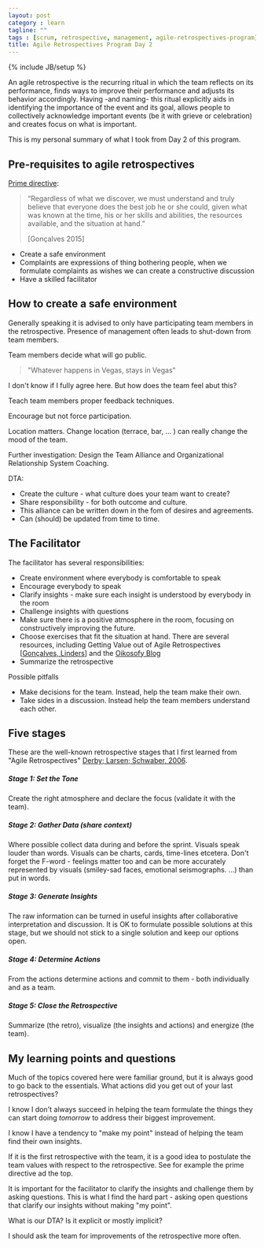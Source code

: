 ```yaml
---
layout: post
category : learn
tagline: ""
tags : [scrum, retrospective, management, agile-retrospectives-program]
title: Agile Retrospectives Program Day 2
---
```

{% include JB/setup %}

An agile retrospective is the recurring ritual in which the team reflects on its performance, finds ways to improve their performance and adjusts its behavior accordingly. Having -and naming- this ritual explicitly aids in identifying the importance of the event and its goal, allows people to collectively acknowledge important events (be it with grieve or celebration) and creates focus on what is important.

This is my personal summary of what I took from Day 2 of this program.

## Pre-requisites to agile retrospectives

[Prime directive]:

> “Regardless of what we discover, we must understand and truly believe that
> everyone does the best job he or she could, given what was known at the time,
> his or her skills and abilities, the resources available, and the situation at
> hand.”
>
> <footer>[Gonçalves 2015]</footer>

 * Create a safe environment
 * Complaints are expressions of thing bothering people, when we formulate complaints as wishes we can create a constructive discussion
 * Have a skilled facilitator

## How to create a safe environment

Generally speaking it is advised to only have participating team members in the retrospective. Presence of management often leads to shut-down from team members.

Team members decide what will go public.

> "Whatever happens in Vegas, stays in Vegas"

I don't know if I fully agree here. But how does the team feel abut this?

Teach team members proper feedback techniques.

Encourage but not force participation.

Location matters. Change location (terrace, bar, ... ) can really change the mood of the team.

Further investigation: Design the Team Alliance and Organizational Relationship System Coaching.

DTA:

 * Create the culture - what culture does your team want to create? 
 * Share responsibility - for both outcome and culture.
 * This alliance can be written down in the fom of desires and agreements.
 * Can (should) be updated from time to time.

## The Facilitator

The facilitator has several responsibilities:

 * Create environment where everybody is comfortable to speak
 * Encourage everybody to speak
 * Clarify insights - make sure each insight is understood by everybody in the room
 * Challenge insights with questions
 * Make sure there is a positive atmosphere in the room, focusing on constructively improving the future.
 * Choose exercises that fit the situation at hand. There are several resources, including Getting Value out of Agile Retrospectives [[Gonçalves, Linders]] and the [Oikosofy Blog]
 * Summarize the retrospective

Possible pitfalls

 * Make decisions for the team. Instead, help the team make their own.
 * Take sides in a discussion. Instead help the team members understand each other.

## Five stages

These are the well-known retrospective stages that I first learned from "Agile Retrospectives" [Derby; Larsen; Schwaber, 2006].

##### Stage 1: Set the Tone

Create the right atmosphere and declare the focus (validate it with the team).

##### Stage 2: Gather Data (share context)

Where possible collect data during and before the sprint. Visuals speak louder than words. Visuals can be charts, cards, time-lines etcetera. Don't forget the F-word - feelings matter too and can be more accurately represented by visuals (smiley-sad faces, emotional seismographs. ...) than put in words. 

##### Stage 3: Generate Insights

The raw information can be turned in useful insights after collaborative interpretation and discussion. It is OK to formulate possible solutions at this stage, but we should not stick to a single solution and keep our options open. 

##### Stage 4: Determine Actions

From the actions determine actions and commit to them - both individually and as a team.

##### Stage 5: Close the Retrospective

Summarize (the retro), visualize (the insights and actions) and energize (the team).

## My learning points and questions

Much of the topics covered here were familiar ground, but it is always good to go back to the essentials. What actions did you get out of your last retrospectives? 

I know I don't always succeed in helping the team formulate the things they can start doing *tomorrow* to address their biggest improvement.

I know I have a tendency to "make my point" instead of helping the team find their own insights.

If it is the first retrospective with the team, it is a good idea to postulate the team values with respect to the retrospective. See for example the prime directive ad the top.

It is important for the facilitator to clarify the insights and challenge them by asking questions. This is what I find the hard part - asking open questions that clarify our insights without making "my point". 

What is our DTA? Is it explicit or mostly implicit?

I should ask the team for improvements of the retrospective more often.


 [Prime directive]: http://www.retrospectives.com/pages/retroPrimeDirective.html
 [Oikosofy Blog]: http://blog.oikosofy.com/category/agile/agile-retrospectives/
 [Gonçalves, Linders]: http://www.infoq.com/minibooks/agile-retrospectives-value
 [Agile Principle 12]: http://agilemanifesto.org/principles.html
 [contact me]: /pages/contact.html
 [Gonçalves 2015]: https://oikosofyseries.com/agile-retrospectives-free-program
 [Derby; Larsen; Schwaber, 2006]: http://my.safaribooksonline.com/book/software-engineering-and-development/agile-development/9781680500295


